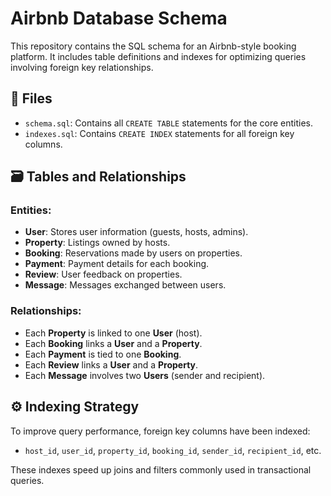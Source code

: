 # Airbnb Database Schema

This repository contains the SQL schema for an Airbnb-style booking platform. It includes table definitions and indexes for optimizing queries involving foreign key relationships.

## 📁 Files

- `schema.sql`: Contains all `CREATE TABLE` statements for the core entities.
- `indexes.sql`: Contains `CREATE INDEX` statements for all foreign key columns.

## 🗃️ Tables and Relationships

### Entities:
- **User**: Stores user information (guests, hosts, admins).
- **Property**: Listings owned by hosts.
- **Booking**: Reservations made by users on properties.
- **Payment**: Payment details for each booking.
- **Review**: User feedback on properties.
- **Message**: Messages exchanged between users.

### Relationships:
- Each **Property** is linked to one **User** (host).
- Each **Booking** links a **User** and a **Property**.
- Each **Payment** is tied to one **Booking**.
- Each **Review** links a **User** and a **Property**.
- Each **Message** involves two **Users** (sender and recipient).

## ⚙️ Indexing Strategy

To improve query performance, foreign key columns have been indexed:
- `host_id`, `user_id`, `property_id`, `booking_id`, `sender_id`, `recipient_id`, etc.

These indexes speed up joins and filters commonly used in transactional queries.
